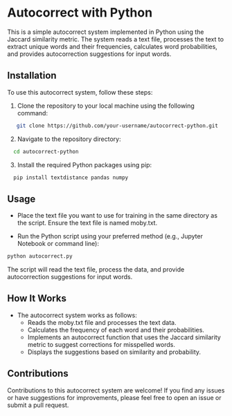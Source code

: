 # Autocorrect with Python

This is a simple autocorrect system implemented in Python using the Jaccard similarity metric. The system reads a text file, processes the text to extract unique words and their frequencies, calculates word probabilities, and provides autocorrection suggestions for input words.

## Installation

To use this autocorrect system, follow these steps:

1. Clone the repository to your local machine using the following command:
```bash
   git clone https://github.com/your-username/autocorrect-python.git
```
2. Navigate to the repository directory:
```bash
  cd autocorrect-python
```
3. Install the required Python packages using pip:
```bash
  pip install textdistance pandas numpy
```
## Usage

- Place the text file you want to use for training in the same directory as the script. Ensure the text file is named moby.txt.

- Run the Python script using your preferred method (e.g., Jupyter Notebook or command line):
```bash
python autocorrect.py
```
The script will read the text file, process the data, and provide autocorrection suggestions for input words.

## How It Works
- The autocorrect system works as follows:
  - Reads the moby.txt file and processes the text data.
  - Calculates the frequency of each word and their probabilities.
  - Implements an autocorrect function that uses the Jaccard similarity metric to suggest corrections for misspelled words.
  - Displays the suggestions based on similarity and probability.

## Contributions
Contributions to this autocorrect system are welcome! If you find any issues or have suggestions for improvements, please feel free to open an issue or submit a pull request.
